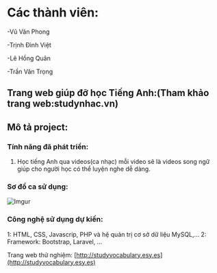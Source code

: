 # Các thành viên:

-Vũ Văn Phong

-Trịnh Đình Việt

-Lê Hồng Quân

-Trần Văn Trọng

## Trang web giúp đỡ học Tiếng Anh:(Tham khảo trang web:studynhac.vn)

## Mô tả project:
### Tính năng đã phát triển:
1. Học tiếng Anh qua videos(ca nhạc) mỗi video sẽ là videos song ngữ giúp cho người học có thể luyện nghe dễ dàng.

### Sơ đồ ca sử dụng:
![Imgur](http://i.imgur.com/byGeavr.jpg)

### Công nghệ sử dụng dự kiến: 
1: HTML, CSS, Javascrip, PHP và hệ quản trị cơ sở dữ liệu MySQL,...
2: Framework: Bootstrap, Laravel, ...

Trang web thử nghiệm: [http://studyvocabulary.esy.es](http://studyvocabulary.esy.es)
